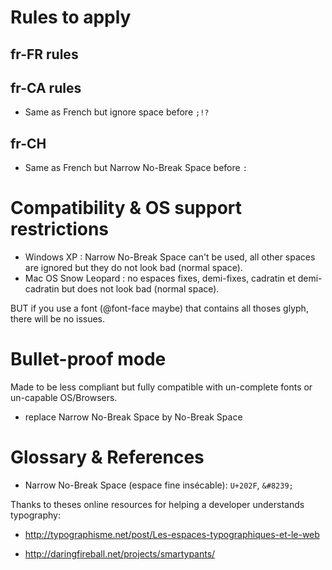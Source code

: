 

Rules to apply
==============


fr-FR rules
-----------


fr-CA rules
-----------

- Same as French but ignore space before `;!?`


fr-CH
-----

- Same as French but Narrow No-Break Space before `:`


Compatibility & OS support restrictions
=======================================


- Windows XP : Narrow No-Break Space can't be used, all other spaces are ignored but they do not look bad (normal space).
- Mac OS Snow Leopard : no espaces fixes, demi-fixes, cadratin et demi-cadratin but does not look bad (normal space).

BUT if you use a font (@font-face maybe) that contains all thoses glyph, there will be no issues.


Bullet-proof mode
=================

Made to be less compliant but fully compatible with un-complete fonts or un-capable OS/Browsers.

 - replace Narrow No-Break Space by No-Break Space

Glossary & References
=====================

- Narrow No-Break Space (espace fine insécable): `U+202F`, `&#8239;`


Thanks to theses online resources for helping a developer understands typography:

- http://typographisme.net/post/Les-espaces-typographiques-et-le-web

- http://daringfireball.net/projects/smartypants/

